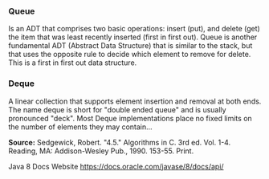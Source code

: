 ### Queue
Is an ADT that comprises two basic operations: insert (put), and 
delete (get) the item that was least recently inserted (first in first out). 
Queue is another fundamental ADT (Abstract Data Structure) that is similar 
to the stack, but that uses the opposite rule to decide which element to 
remove for delete. This is a first in first out data structure.

### Deque
A linear collection that supports element insertion and removal at both ends. 
The name deque is short for "double ended queue" and is usually pronounced "deck". 
Most Deque implementations place no fixed limits on the number of elements 
they may contain...

**Source:**
Sedgewick, Robert. "4.5." Algorithms in C. 3rd ed. Vol. 1-4. 
Reading, MA: Addison-Wesley Pub., 1990. 153-55. Print.

Java 8 Docs Website https://docs.oracle.com/javase/8/docs/api/